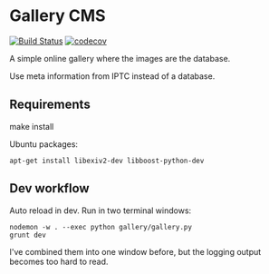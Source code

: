 Gallery CMS
===========

[![Build Status](https://travis-ci.org/crccheck/gallery-cms.svg?branch=master)](https://travis-ci.org/crccheck/gallery-cms) [![codecov](https://codecov.io/gh/crccheck/gallery-cms/branch/master/graph/badge.svg)](https://codecov.io/gh/crccheck/gallery-cms)

A simple online gallery where the images are the database.

Use meta information from IPTC instead of a database.


Requirements
------------

make install

Ubuntu packages:

    apt-get install libexiv2-dev libboost-python-dev


Dev workflow
------------

Auto reload in dev. Run in two terminal windows:

    nodemon -w . --exec python gallery/gallery.py
    grunt dev

I've combined them into one window before, but the logging output becomes too
hard to read.
